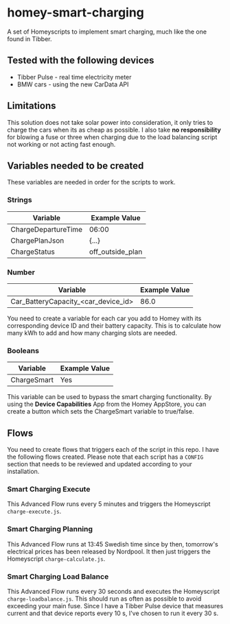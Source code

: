 # homey-smart-charging
A set of Homeyscripts to implement smart charging, much like the one found in Tibber.

## Tested with the following devices
- Tibber Pulse - real time electricity meter
- BMW cars - using the new CarData API

## Limitations
This solution does not take solar power into consideration, it only tries to charge the cars when its as cheap as possible. I also take **no responsibility** for blowing a fuse or three when charging due to the load balancing script not working or not acting fast enough.

## Variables needed to be created
These variables are needed in order for the scripts to work.

### Strings
| Variable          | Example Value  |
| ----------------- | -------------- |
|ChargeDepartureTime|06:00           |
|ChargePlanJson     |{...}           |
|ChargeStatus       |off_outside_plan|

### Number
| Variable                          | Example Value  |
| --------------------------------- | -------------- |
|Car_BatteryCapacity_<car_device_id>|86.0            |

You need to create a variable for each car you add to Homey with its corresponding device ID and their battery capacity. This is to calculate how many kWh to add and how many charging slots are needed.

### Booleans
| Variable  | Example Value  |
| --------- | -------------- |
|ChargeSmart|Yes             |

This variable can be used to bypass the smart charging functionality. By using the **Device Capabilities** App from the Homey AppStore, you can create a button which sets the ChargeSmart variable to true/false.

## Flows
You need to create flows that triggers each of the script in this repo. I have the following flows created. Please note that each script has a `CONFIG` section that needs to be reviewed and updated according to your installation.

### Smart Charging Execute
This Advanced Flow runs every 5 minutes and triggers the Homeyscript `charge-execute.js`.

### Smart Charging Planning
This Advanced Flow runs at 13:45 Swedish time since by then, tomorrow's electrical prices has been released by Nordpool. It then just triggers the Homeyscript `charge-calculate.js`.

### Smart Charging Load Balance
This Advanced Flow runs every 30 seconds and executes the Homeyscript `charge-loadbalance.js`. This should run as often as possible to avoid exceeding your main fuse. Since I have a Tibber Pulse device that measures current and that device reports every 10 s, I've chosen to run it every 30 s.
